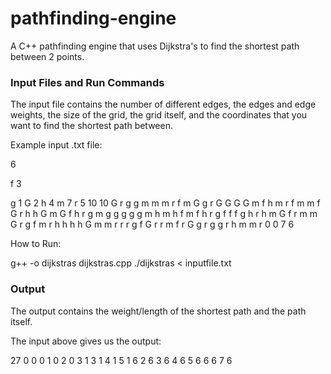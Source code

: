 # pathfinding-engine

A C++ pathfinding engine that uses Dijkstra's to find the shortest path between 2 points. 

### Input Files and Run Commands
The input file contains the number of different edges, the edges and edge weights, the size of the grid, the grid itself, and the coordinates that you want to find the shortest path between.

Example input .txt file:

6

f 3

g 1
G 2
h 4
m 7
r 5
10 10
G r g g m m m r f m
G g r G G G G m f h
m r f m m f G r h h
G m G f h r g m g g
g g g m h m h f m f
h r g f f f g h r h
m G f r m m G r g f
m r h h h h G m m r
r r g f G r r m f r
G g r g g r h m m r
0 0
7 6


How to Run:

  g++ -o dijkstras dijkstras.cpp
  ./dijkstras < inputfile.txt

### Output

The output contains the weight/length of the shortest path and the path itself.

The input above gives us the output: 

27
0 0
0 1
0 2
0 3
1 3
1 4
1 5
1 6
2 6
3 6
4 6
5 6
6 6
7 6
